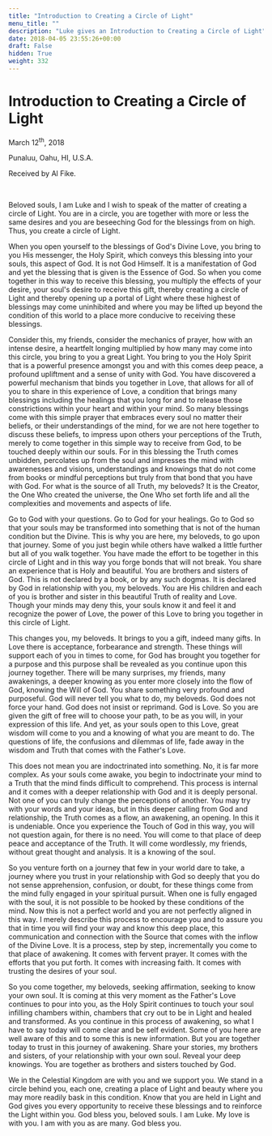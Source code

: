 ```yaml
---
title: "Introduction to Creating a Circle of Light"
menu_title: ""
description: "Luke gives an Introduction to Creating a Circle of Light"
date: 2018-04-05 23:55:26+00:00
draft: False
hidden: True
weight: 332
---
```

# Introduction to Creating a Circle of Light

March 12<sup>th</sup>, 2018

Punaluu, Oahu, HI, U.S.A.

Received by Al Fike.

 

Beloved souls, I am Luke and I wish to speak of the matter of creating a circle of Light. You are in a circle, you are together with more or less the same desires and you are beseeching God for the blessings from on high. Thus, you create a circle of Light.

When you open yourself to the blessings of God's Divine Love, you bring to you His messenger, the Holy Spirit, which conveys this blessing into your souls, this aspect of God. It is not God Himself. It is a manifestation of God and yet the blessing that is given is the Essence of God. So when you come together in this way to receive this blessing, you multiply the effects of your desire, your soul's desire to receive this gift, thereby creating a circle of Light and thereby opening up a portal of Light where these highest of blessings may come uninhibited and where you may be lifted up beyond the condition of this world to a place more conducive to receiving these blessings.

Consider this, my friends, consider the mechanics of prayer, how with an intense desire, a heartfelt longing multiplied by how many may come into this circle, you bring to you a great Light. You bring to you the Holy Spirit that is a powerful presence amongst you and with this comes deep peace, a profound upliftment and a sense of unity with God. You have discovered a powerful mechanism that binds you together in Love, that allows for all of you to share in this experience of Love, a condition that brings many blessings including the healings that you long for and to release those constrictions within your heart and within your mind. So many blessings come with this simple prayer that embraces every soul no matter their beliefs, or their understandings of the mind, for we are not here together to discuss these beliefs, to impress upon others your perceptions of the Truth, merely to come together in this simple way to receive from God, to be touched deeply within our souls. For in this blessing the Truth comes unbidden, percolates up from the soul and impresses the mind with awarenesses and visions, understandings and knowings that do not come from books or mindful perceptions but truly from that bond that you have with God. For what is the source of all Truth, my beloveds? It is the Creator, the One Who created the universe, the One Who set forth life and all the complexities and movements and aspects of life.

Go to God with your questions. Go to God for your healings. Go to God so that your souls may be transformed into something that is not of the human condition but the Divine. This is why you are here, my beloveds, to go upon that journey. Some of you just begin while others have walked a little further but all of you walk together. You have made the effort to be together in this circle of Light and in this way you forge bonds that will not break. You share an experience that is Holy and beautiful. You are brothers and sisters of God. This is not declared by a book, or by any such dogmas. It is declared by God in relationship with you, my beloveds. You are His children and each of you is brother and sister in this beautiful Truth of reality and Love. Though your minds may deny this, your souls know it and feel it and recognize the power of Love, the power of this Love to bring you together in this circle of Light.

This changes you, my beloveds. It brings to you a gift, indeed many gifts. In Love there is acceptance, forbearance and strength. These things will support each of you in times to come, for God has brought you together for a purpose and this purpose shall be revealed as you continue upon this journey together. There will be many surprises, my friends, many awakenings, a deeper knowing as you enter more closely into the flow of God, knowing the Will of God. You share something very profound and purposeful. God will never tell you what to do, my beloveds. God does not force your hand. God does not insist or reprimand. God is Love. So you are given the gift of free will to choose your path, to be as you will, in your expression of this life. And yet, as your souls open to this Love, great wisdom will come to you and a knowing of what you are meant to do. The questions of life, the confusions and dilemmas of life, fade away in the wisdom and Truth that comes with the Father's Love.

This does not mean you are indoctrinated into something. No, it is far more complex. As your souls come awake, you begin to indoctrinate your mind to a Truth that the mind finds difficult to comprehend. This process is internal and it comes with a deeper relationship with God and it is deeply personal. Not one of you can truly change the perceptions of another. You may try with your words and your ideas, but in this deeper calling from God and relationship, the Truth comes as a flow, an awakening, an opening. In this it is undeniable. Once you experience the Touch of God in this way, you will not question again, for there is no need. You will come to that place of deep peace and acceptance of the Truth. It will come wordlessly, my friends, without great thought and analysis. It is a knowing of the soul.

So you venture forth on a journey that few in your world dare to take, a journey where you trust in your relationship with God so deeply that you do not sense apprehension, confusion, or doubt, for these things come from the mind fully engaged in your spiritual pursuit. When one is fully engaged with the soul, it is not possible to be hooked by these conditions of the mind. Now this is not a perfect world and you are not perfectly aligned in this way. I merely describe this process to encourage you and to assure you that in time you will find your way and know this deep place, this communication and connection with the Source that comes with the inflow of the Divine Love. It is a process, step by step, incrementally you come to that place of awakening. It comes with fervent prayer. It comes with the efforts that you put forth. It comes with increasing faith. It comes with trusting the desires of your soul.

So you come together, my beloveds, seeking affirmation, seeking to know your own soul. It is coming at this very moment as the Father's Love continues to pour into you, as the Holy Spirit continues to touch your soul infilling chambers within, chambers that cry out to be in Light and healed and transformed. As you continue in this process of awakening, so what I have to say today will come clear and be self evident. Some of you here are well aware of this and to some this is new information. But you are together today to trust in this journey of awakening. Share your stories, my brothers and sisters, of your relationship with your own soul. Reveal your deep knowings. You are together as brothers and sisters touched by God.

We in the Celestial Kingdom are with you and we support you. We stand in a circle behind you, each one, creating a place of Light and beauty where you may more readily bask in this condition. Know that you are held in Light and God gives you every opportunity to receive these blessings and to reinforce the Light within you. God bless you, beloved souls. I am Luke. My love is with you. I am with you as are many. God bless you.

